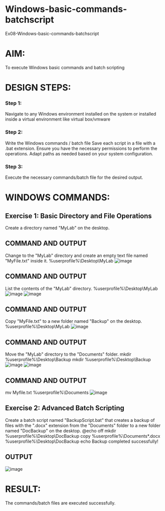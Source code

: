 # Windows-basic-commands-batchscript
Ex08-Windows-basic-commands-batchscript

# AIM:
To execute Windows basic commands and batch scripting

# DESIGN STEPS:

### Step 1:

Navigate to any Windows environment installed on the system or installed inside a virtual environment like virtual box/vmware 

### Step 2:

Write the Windows commands / batch file
Save each script in a file with a .bat extension.
Ensure you have the necessary permissions to perform the operations.
Adapt paths as needed based on your system configuration.
### Step 3:

Execute the necessary commands/batch file for the desired output. 




# WINDOWS COMMANDS:
## Exercise 1: Basic Directory and File Operations
Create a directory named "MyLab" on the desktop.


## COMMAND AND OUTPUT

Change to the "MyLab" directory and create an empty text file named "MyFile.txt" inside it.
%userprofile%\Desktop\MyLab
![image](https://github.com/Oviya24032K6/Windows-basic-commands-batchscript/assets/147139999/8e43b5af-ef4a-4361-b254-a72e5b2cb36e)



## COMMAND AND OUTPUT

List the contents of the "MyLab" directory.
%userprofile%\Desktop\MyLab
![image](https://github.com/Oviya24032K6/Windows-basic-commands-batchscript/assets/147139999/1b509cb4-3233-4f94-9a61-94fcc275a87f)
![image](https://github.com/Oviya24032K6/Windows-basic-commands-batchscript/assets/147139999/7a189b2c-62d6-4b8f-a1e5-ea2820decb30)




## COMMAND AND OUTPUT

Copy "MyFile.txt" to a new folder named "Backup" on the desktop.
 %userprofile%\Desktop\MyLab
 ![image](https://github.com/Oviya24032K6/Windows-basic-commands-batchscript/assets/147139999/48130912-27da-470c-888e-abb3c921f206)


## COMMAND AND OUTPUT

Move the "MyLab" directory to the "Documents" folder.
mkdir %userprofile%\Desktop\Backup mkdir %userprofile%\Desktop\Backup
![image](https://github.com/Oviya24032K6/Windows-basic-commands-batchscript/assets/147139999/8e267f0f-7213-40c7-b41a-ab914e7fdf26)
![image](https://github.com/Oviya24032K6/Windows-basic-commands-batchscript/assets/147139999/b021d964-885c-439f-afdd-00f8f740f0bb)




## COMMAND AND OUTPUT
mv Myfile.txt %userprofile%\Documents 
![image](https://github.com/Oviya24032K6/Windows-basic-commands-batchscript/assets/147139999/13bbb763-cbf6-4a28-8952-d422cc23fe1f)



## Exercise 2: Advanced Batch Scripting
Create a batch script named "BackupScript.bat" that creates a backup of files with the ".docx" extension from the "Documents" folder to a new folder named "DocBackup" on the desktop.
@echo off mkdir %userprofile%\Desktop\DocBackup copy %userprofile%\Documents*.docx %userprofile%\Desktop\DocBackup echo Backup completed successfully!







## OUTPUT
![image](https://github.com/Oviya24032K6/Windows-basic-commands-batchscript/assets/147139999/9f69d1f2-d258-4c0b-a96d-73e840262e65)






# RESULT:
The commands/batch files are executed successfully.

